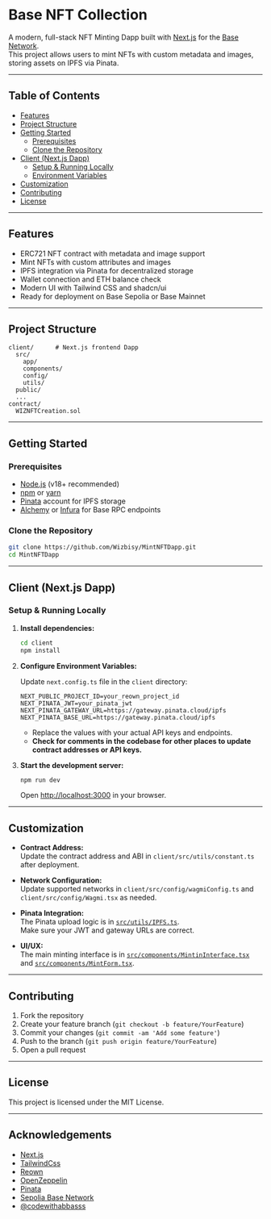# Base NFT Collection

A modern, full-stack NFT Minting Dapp built with [Next.js](https://nextjs.org/) for the [Base Network](https://base.org/).  
This project allows users to mint NFTs with custom metadata and images, storing assets on IPFS via Pinata.

---

## Table of Contents

-   [Features](#features)
-   [Project Structure](#project-structure)
-   [Getting Started](#getting-started)
    -   [Prerequisites](#prerequisites)
    -   [Clone the Repository](#clone-the-repository)
-   [Client (Next.js Dapp)](#client-nextjs-dapp)
    -   [Setup & Running Locally](#setup--running-locally)
    -   [Environment Variables](#environment-variables)
-   [Customization](#customization)
-   [Contributing](#contributing)
-   [License](#license)

---

## Features

-   ERC721 NFT contract with metadata and image support
-   Mint NFTs with custom attributes and images
-   IPFS integration via Pinata for decentralized storage
-   Wallet connection and ETH balance check
-   Modern UI with Tailwind CSS and shadcn/ui
-   Ready for deployment on Base Sepolia or Base Mainnet

---

## Project Structure

```
client/      # Next.js frontend Dapp
  src/
    app/
    components/
    config/
    utils/
  public/
  ...
contract/   
  WIZNFTCreation.sol
```

---

## Getting Started

### Prerequisites

-   [Node.js](https://nodejs.org/) (v18+ recommended)
-   [npm](https://www.npmjs.com/) or [yarn](https://yarnpkg.com/)
-   [Pinata](https://pinata.cloud/) account for IPFS storage
-   [Alchemy](https://www.alchemy.com/) or [Infura](https://infura.io/) for Base RPC endpoints

### Clone the Repository

```bash
git clone https://github.com/Wizbisy/MintNFTDapp.git
cd MintNFTDapp
```

---

## Client (Next.js Dapp)

### Setup & Running Locally

1. **Install dependencies:**

    ```bash
    cd client
    npm install
    ```

2. **Configure Environment Variables:**

    Update `next.config.ts` file in the `client` directory:

    ```
    NEXT_PUBLIC_PROJECT_ID=your_reown_project_id
    NEXT_PINATA_JWT=your_pinata_jwt
    NEXT_PINATA_GATEWAY_URL=https://gateway.pinata.cloud/ipfs
    NEXT_PINATA_BASE_URL=https://gateway.pinata.cloud/ipfs
    ```

    - Replace the values with your actual API keys and endpoints.
    - **Check for comments in the codebase for other places to update contract addresses or API keys.**

3. **Start the development server:**

    ```bash
    npm run dev
    ```

    Open [http://localhost:3000](http://localhost:3000) in your browser.

---

## Customization

-   **Contract Address:**  
    Update the contract address and ABI in `client/src/utils/constant.ts` after deployment.

-   **Network Configuration:**  
    Update supported networks in `client/src/config/wagmiConfig.ts` and `client/src/config/Wagmi.tsx` as needed.

-   **Pinata Integration:**  
    The Pinata upload logic is in [`src/utils/IPFS.ts`](client/src/utils/IPFS.ts).  
    Make sure your JWT and gateway URLs are correct.

-   **UI/UX:**  
    The main minting interface is in [`src/components/MintinInterface.tsx`](client/src/components/MintinInterface.tsx) and [`src/components/MintForm.tsx`](client/src/components/MintForm.tsx).

---

## Contributing

1. Fork the repository
2. Create your feature branch (`git checkout -b feature/YourFeature`)
3. Commit your changes (`git commit -am 'Add some feature'`)
4. Push to the branch (`git push origin feature/YourFeature`)
5. Open a pull request

---

## License

This project is licensed under the MIT License.

---

## Acknowledgements

-   [Next.js](https://nextjs.org/)
-   [TailwindCss](https://tailwindcss.com/)
-   [Reown](https://reown.com/)
-   [OpenZeppelin](https://openzeppelin.com/)
-   [Pinata](https://pinata.cloud/)
-   [Sepolia Base Network](https://sepolia.basescan.org/)
-   [@codewithabbasss](https://github.com/codewithabbass)

